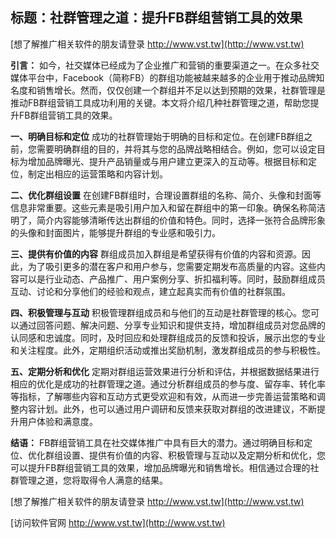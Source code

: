 ## **标题：社群管理之道：提升FB群组营销工具的效果**

[想了解推广相关软件的朋友请登录 http://www.vst.tw](http://www.vst.tw)

**引言：**
如今，社交媒体已经成为了企业推广和营销的重要渠道之一。在众多社交媒体平台中，Facebook（简称FB）的群组功能被越来越多的企业用于推动品牌知名度和销售增长。然而，仅仅创建一个群组并不足以达到预期的效果，社群管理是推动FB群组营销工具成功利用的关键。本文将介绍几种社群管理之道，帮助您提升FB群组营销工具的效果。

**一、明确目标和定位**
成功的社群管理始于明确的目标和定位。在创建FB群组之前，您需要明确群组的目的，并将其与您的品牌战略相结合。例如，您可以设定目标为增加品牌曝光、提升产品销量或与用户建立更深入的互动等。根据目标和定位，制定出相应的运营策略和内容计划。

**二、优化群组设置**
在创建FB群组时，合理设置群组的名称、简介、头像和封面等信息非常重要。这些元素是吸引用户加入和留在群组中的第一印象。确保名称简洁明了，简介内容能够清晰传达出群组的价值和特色。同时，选择一张符合品牌形象的头像和封面图片，能够提升群组的专业感和吸引力。

**三、提供有价值的内容**
群组成员加入群组是希望获得有价值的内容和资源。因此，为了吸引更多的潜在客户和用户参与，您需要定期发布高质量的内容。这些内容可以是行业动态、产品推广、用户案例分享、折扣福利等。同时，鼓励群组成员互动、讨论和分享他们的经验和观点，建立起真实而有价值的社群氛围。

**四、积极管理与互动**
积极管理群组成员和与他们的互动是社群管理的核心。您可以通过回答问题、解决问题、分享专业知识和提供支持，增加群组成员对您品牌的认同感和忠诚度。同时，及时回应和处理群组成员的反馈和投诉，展示出您的专业和关注程度。此外，定期组织活动或推出奖励机制，激发群组成员的参与积极性。

**五、定期分析和优化**
定期对群组运营效果进行分析和评估，并根据数据结果进行相应的优化是成功的社群管理之道。通过分析群组成员的参与度、留存率、转化率等指标，了解哪些内容和互动方式更受欢迎和有效，从而进一步完善运营策略和调整内容计划。此外，也可以通过用户调研和反馈来获取对群组的改进建议，不断提升用户体验和满意度。

**结语：**
FB群组营销工具在社交媒体推广中具有巨大的潜力。通过明确目标和定位、优化群组设置、提供有价值的内容、积极管理与互动以及定期分析和优化，您可以提升FB群组营销工具的效果，增加品牌曝光和销售增长。相信通过合理的社群管理之道，您将取得令人满意的结果。

[想了解推广相关软件的朋友请登录 http://www.vst.tw](http://www.vst.tw)


[访问软件官网 http://www.vst.tw](http://www.vst.tw)
